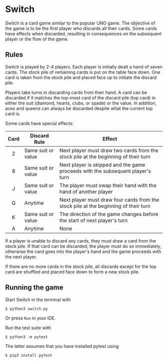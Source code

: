 # Switch

Switch is a card game similar to the popular UNO game. The objective
of the game is to be the first player who discards all their cards. 
Some cards have effects when discarded, resulting in consequences on 
the subsequent player or the flow of the game.

## Rules

Switch is played by 2-4 players. Each player is initially dealt a hand
of seven cards. The stock pile of remaining cards is put on the table face down. 
One card is taken from the stock pile and placed face up to initiate the discard pile.

Players take turns in discarding cards from their hand. A card can be 
discarded if it matches the top-most card of the discard pile (top card) 
in either the suit (diamond, hearts, clubs, or spade) or the value. 
In addition, aces and queens can always be discarded despite what the 
current top card is.

Some cards have special effects:

| Card  | Discard Rule       | Effect                                                                             |
| :---: | ------------------ | -----------------------------------------------------------------------------------|
| 2     | Same suit or value | Next player must draw two cards from the stock pile at the beginning of their turn |
| 8     | Same suit or value | Next player is skipped and the game proceeds with the subsequent player's turn     |
| J     | Same suit or value | The player must swap their hand with the hand of another player                    |
| Q     | Anytime            | Next player must draw four cards from the stock pile at the beginning of their turn|
| K     | Same suit or value | The direction of the game changes before the start of next player's turn           |
| A     | Anytime            | None                                                                               |

If a player is unable to discard any cards, they must draw a card from
the stock pile. If that card can be discarded, the player must do so
immediately, otherwise the card goes into the player's hand and the game
proceeds with the next player.

If there are no more cards in the stock pile, all discards except for the 
top card are shuffled and placed face down to form a new stock pile.


## Running the game

Start Switch in the terminal with

	$ python3 switch.py

Or press `Run` in your IDE.

Run the test suite with

	$ python3 -m pytest

The latter assumes that you have installed pytest using

    $ pip3 install pytest
